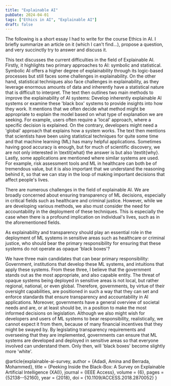 ```yaml
---
title: "Explainable AI"
pubDate: 2024-04-01
tags: ["Ethics in AI", "Explainable AI"]
draft: false
---
```


The following is a short essay I had to write for the course Ethics in AI. I briefly summarize an article on it (which I can't find...), propose a question, and very succinctly try to answer and discuss it.

This text discusses the current difficulties in the field of Explainable AI. Firstly, it highlights two primary approaches to AI: symbolic and statistical. Symbolic AI offers a higher degree of explainability through its logic-based processes but still faces some challenges in explainability. On the other hand, statistical techniques also face challenges in explainability, as they leverage enormous amounts of data and inherently have a statistical nature that is difficult to interpret. The text then outlines two main methods to improve the explainability of AI systems: Develop inherently explainable AI systems or examine these 'black box' systems to provide insights into how they work. It mentions that we often decide what method might be appropriate to explain the model based on what type of explanation we are seeking. For example, users often require a 'local' approach, where a specific decision is explained. On the contrary, developers might need a 'global' approach that explains how a system works. The text then mentions that scientists have been using statistical techniques for quite some time and that machine learning (ML) has many helpful applications. Sometimes having good accuracy is enough, but for much of scientific discovery, we are not only interested in \textit{what} the answer is but also \textit{why}. Lastly, some applications are mentioned where similar systems are used. For example, risk assessment tools and ML in healthcare can both be of tremendous value, but it is also important that we understand the reasoning behind it, so that we can stay in the loop of making important decisions that affect people's lives.

There are numerous challenges in the field of explainable AI. We are broadly concerned about ensuring transparency of ML decisions, especially in critical fields such as healthcare and criminal justice. However, while we are developing various methods, we also must consider the need for accountability in the deployment of these techniques. This is especially the case when there is a profound implication on individual's lives, such as in the aforementioned fields. 

As explainability and transparency should play an essential role in the deployment of ML systems in sensitive areas such as healthcare or criminal justice, who should bear the primary responsibility for ensuring that these systems do not operate as opaque 'black boxes'?

We have three main candidates that can bear primary responsibility: Government, institutions that develop these ML systems, and intuitions that apply these systems. From these three, I believe that the government stands out as the most appropriate, and also capable entity. The threat of opaque systems being deployed in sensitive areas is not local, but rather regional, national, or even global. Therefore, governments, by virtue of their oversight capabilities, are positioned in such a way that they can set and enforce standards that ensure transparency and accountability in AI applications. Moreover, governments have a general overview of societal needs and are, or at least should be, in a position to make the most informed decisions on legislation. Although we also might wish for developers and users of ML systems to bear responsibility, realistically, we cannot expect it from them, because of many financial incentives that they might be swayed by. By legislating transparency requirements and overseeing that they are implemented, governments can ensure that ML systems are developed and deployed in sensitive areas so that everyone involved can understand them. Only then, will 'black boxes' become slightly more 'white'.

@article{explainable-ai-survey,
  author = {Adadi, Amina and Berrada, Mohammed},
  title = {Peeking Inside the Black-Box: A Survey on Explainable Artificial Intelligence (XAI)},
  journal = {IEEE Access},
  volume = {6},
  pages = {52138--52160},
  year = {2018},
  doi = {10.1109/ACCESS.2018.2870052}
}